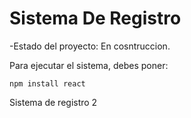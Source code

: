 <h1>Sistema De Registro</h1>

-Estado del proyecto: En cosntruccion.

Para ejecutar el sistema, debes poner: 

```npm install react```

Sistema de registro 2
